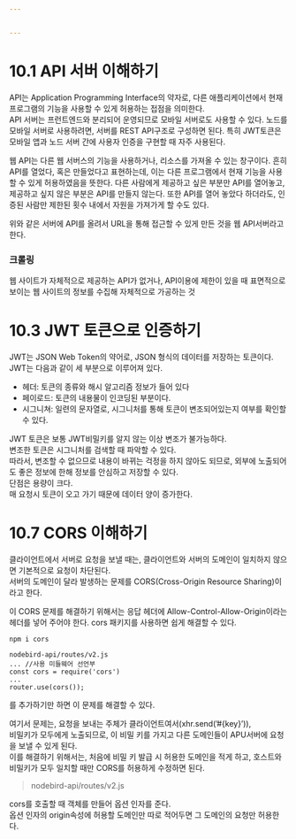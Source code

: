 ```yaml
---


---
```


<h1 id="api-서버-이해하기">10.1 API 서버 이해하기</h1>
<p>API는 Application Programming Interface의 약자로, 다른 애플리케이션에서 현재 프로그램의 기능을 사용할 수 있게 허용하는 접점을 의미한다.<br>
API 서버는 프런트엔드와 분리되어 운영되므로 모바일 서버로도 사용할 수 있다. 노드를 모바일 서버로 사용하려면, 서버를 REST API구조로 구성하면 된다. 특히 JWT토큰은 모바일 앱과 노드 서버 간에 사용자 인증을 구현할 때 자주 사용된다.</p>
<p>웹 API는 다른 웹 서버스의 기능을 사용하거나, 리소스를 가져올 수 있는 창구이다. 흔히 API를 열었다, 혹은 만들었다고 표현하는데, 이는 다른 프로그램에서 현재 기능을 사용할 수 있게 허용하였음을 뜻한다. 다른 사람에게 제공하고 싶은 부분만 API를 열어놓고, 제공하고 싶지 않은 부분은 API를 만들지 않는다. 또한 API를 열어 놓았다 하더라도, 인증된 사람만 제한된 횟수 내에서 자원을 가져가게 할 수도 있다.</p>
<p>위와 같은 서버에 API를 올려서 URL을 통해 접근할 수 있게 만든 것을 웹 API서버라고 한다.</p>
<h3 id="크롤링">크롤링</h3>
<p>웹 사이트가 자체적으로 제공하는 API가 없거나, API이용에 제한이 있을 때 표면적으로 보이는 웹 사이트의 정보를 수집해 자체적으로 가공하는 것</p>
<h1 id="jwt-토큰으로-인증하기">10.3 JWT 토큰으로 인증하기</h1>
<p>JWT는 JSON Web Token의 약어로, JSON 형식의 데이터를 저장하는 토큰이다.<br>
JWT는 다음과 같이 세 부분으로 이루어져 있다.</p>
<ul>
<li>헤더: 토큰의 종류와 해시 알고리즘 정보가 들어 있다</li>
<li>페이로드: 토큰의 내용물이 인코딩된 부분이다.</li>
<li>시그니쳐: 일련의 문자열로, 시그니처를 통해 토큰이 변조되어있는지 여부를 확인할 수 있다.</li>
</ul>
<p>JWT 토큰은 보통 JWT비밀키를 알지 않는 이상 변조가 불가능하다.<br>
변조한 토큰은 시그니처를 검색할 때 파악할 수 있다.<br>
따라서, 변조할 수 없으므로 내용이 바뀌는 걱정을 하지 않아도 되므로, 외부에 노출되어도 좋은 정보에 한해 정보를 안심하고 저장할 수 있다.<br>
단점은 용량이 크다.<br>
매 요청시 토큰이 오고 가기 때문에 데이터 양이 증가한다.</p>
<h1 id="cors-이해하기">10.7 CORS 이해하기</h1>
<p>클라이언트에서 서버로 요청을 보낼 때는, 클라이언트와 서버의 도메인이 일치하지 않으면 기본적으로 요청이 차단된다.<br>
서버의 도메인이 달라 발생하는 문제를 CORS(Cross-Origin Resource Sharing)이라고 한다.</p>
<p>이 CORS 문제를 해결하기 위해서는 응답 헤더에 Allow-Control-Allow-Origin이라는 헤더를 넣어 주어야 한다. cors 패키지를 사용하면 쉽게 해결할 수 있다.</p>
<pre><code>npm i cors
</code></pre>
<pre><code>nodebird-api/routes/v2.js
... //사용 미들웨어 선언부
const cors = require('cors')
...
router.use(cors());
</code></pre>
<p>를 추가하기만 하면 이 문제를 해결할 수 있다.</p>
<p>여기서 문제는, 요청을 보내는 주체가 클라이언트여서(xhr.send(’#{key}’)),<br>
비밀키가 모두에게 노출되므로, 이 비밀 키를 가지고 다른 도메인들이 APU서버에 요청을 보낼 수 있게 된다.<br>
이를 해결하기 위해서는, 처음에 비밀 키 발급 시 허용한 도메인을 적게 하고, 호스트와 비밀키가 모두 일치할 때만 CORS를 허용하게 수정하면 된다.</p>
<blockquote>
<p>nodebird-api/routes/v2.js</p>
</blockquote>
<p>cors를 호출할 때 객체를 만들어 옵션 인자를 준다.<br>
옵션 인자의 origin속성에 허용할 도메인만 따로 적어두면 그 도메인의 요청만 허용한다.</p>

